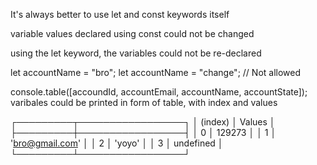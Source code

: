 It's always better to use let and const keywords itself

variable values declared using const could not be changed

using the let keyword, the variables could not be re-declared

let accountName = "bro";
let accountName = "change"; // Not allowed

console.table([accoundId, accountEmail, accountName, accountState]); varibales could be printed in form of table, with index and values

┌─────────┬─────────────────┐
│ (index) │ Values          │
├─────────┼─────────────────┤
│ 0       │ 129273          │
│ 1       │ 'bro@gmail.com' │
│ 2       │ 'yoyo'          │
│ 3       │ undefined       │
└─────────┴─────────────────┘

